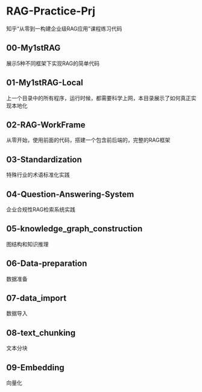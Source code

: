 # RAG-Practice-Prj
知乎“从零到一构建企业级RAG应用”课程练习代码

## 00-My1stRAG
展示5种不同框架下实现RAG的简单代码

## 01-My1stRAG-Local
上一个目录中的所有程序，运行时候，都需要科学上网，本目录展示了如何真正实现本地化

## 02-RAG-WorkFrame
从零开始，使用前面的代码，搭建一个包含前后端的，完整的RAG框架

## 03-Standardization
特殊行业的术语标准化实践

## 04-Question-Answering-System
企业合规性RAG检索系统实践

## 05-knowledge_graph_construction
图结构和知识推理

## 06-Data-preparation
数据准备

## 07-data_import
数据导入

## 08-text_chunking
文本分块

## 09-Embedding
向量化
